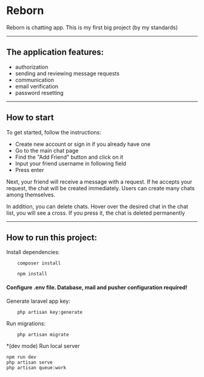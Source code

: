 # Reborn
Reborn is chatting app. This is my first big project (by my standards)

___
## The application features:
- authorization
- sending and reviewing message requests
- communication
- email verification
- password resetting
___
## How to start
To get started, follow the instructions:
- Create new account or sign in if you already have one
- Go to the main chat page
- Find the "Add Friend" button and click on it
- Input your friend username in following field 
- Press enter

Next, your friend will receive a message with a request. If he accepts your request, the chat will be created immediately. Users can create many chats among themselves.

In addition, you can delete chats. Hover over the desired chat in the chat list, you will see a cross. If you press it, the chat is deleted permanently


___

## How to run this project:

Install dependencies:

```
    composer install
```
```
    npm install
```

#### Configure .env file. Database, mail and pusher configuration required!

Generate laravel app key:
```
    php artisan key:generate
```
Run migrations:
```
    php artisan migrate
```
*(dev mode) Run local server
```
npm run dev
php artisan serve
php artisan queue:work
```
